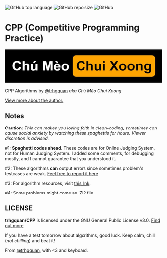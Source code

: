 ![GitHub top language](https://img.shields.io/github/languages/top/trhgquan/CPP?style=flat-square)
![GitHub repo size](https://img.shields.io/github/repo-size/trhgquan/CPP?style=flat-square)
![GitHub](https://img.shields.io/github/license/trhgquan/CPP?style=flat-square)

# CPP (Competitive Programming Practice)

![image](chumeochuixoong.png)

CPP Algorithms by [@trhgquan](https://github.com/trhgquan) _aka Chú Mèo Chui Xoong_

[View more about the author.](https://chumeochuixoong.blogspot.com/p/about-me.html)

## Notes
**Caution:**
_This can makes you losing faith in clean-coding, sometimes can cause social anxiety by watching these spaghettis for hours. Viewer discretion is advised._

\#1: **Spaghetti codes ahead**. These codes are for Online Judging System, not for Human Judging System. I added some comments, for debugging mostly, and I cannot guarantee that you understood it.

\#2: These algorithms __can__ output errors since sometimes problem's testcases are weak. [Feel free to report it here](https://github.com/trhgquan/CPP/issues)

\#3: For algorithm resources, visit [this link](https://chumeochuixoong.blogspot.com/p/resources.html).

\#4: Some problems might come as .ZIP file.

## LICENSE
__trhgquan/CPP__ is licensed under the GNU General Public License v3.0.
[Find out more](https://github.com/trhgquan/CPP/blob/master/LICENSE)

If you have a test tomorrow about algorithms, good luck. Keep calm, chill (_not chilling_) and beat it!

From [@trhgquan](https://github.com/trhgquan), with <3 and keyboard.
